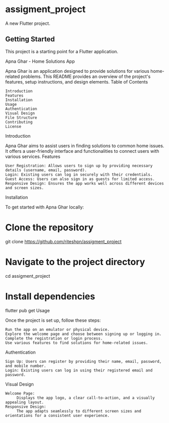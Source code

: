 # assigment_project

A new Flutter project.

## Getting Started

This project is a starting point for a Flutter application.

Apna Ghar - Home Solutions App

Apna Ghar is an application designed to provide solutions for various home-related problems. 
This README provides an overview of the project's features, setup instructions, and design elements.
Table of Contents

    Introduction
    Features
    Installation
    Usage
    Authentication
    Visual Design
    File Structure
    Contributing
    License

Introduction

   Apna Ghar aims to assist users in finding solutions to common home issues. 
   It offers a user-friendly interface and functionalities to connect users with various services.
Features

    User Registration: Allows users to sign up by providing necessary details (username, email, password).
    Login: Existing users can log in securely with their credentials.
    Guest Access: Users can also sign in as guests for limited access.
    Responsive Design: Ensures the app works well across different devices and screen sizes.

Installation

To get started with Apna Ghar locally:

 # Clone the repository
git clone https://github.com/riteshpn/assigment_project

# Navigate to the project directory
cd assigment_project

# Install dependencies
flutter pub get
Usage

Once the project is set up, follow these steps:

    Run the app on an emulator or physical device.
    Explore the welcome page and choose between signing up or logging in.
    Complete the registration or login process.
    Use various features to find solutions for home-related issues.

Authentication

    Sign Up: Users can register by providing their name, email, password, and mobile number.
    Login: Existing users can log in using their registered email and password.

Visual Design

    Welcome Page: 
         Displays the app logo, a clear call-to-action, and a visually appealing layout.
    Responsive Design:  
         The app adapts seamlessly to different screen sizes and orientations for a consistent user experience.